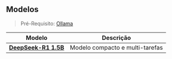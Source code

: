 ## Modelos

> Pré-Requisito: [Ollama](../ferramentas/ollama/install.md)

| **Modelo** | **Descrição** |
|--------|-----------|
| **[DeepSeek-R1 1.5B](./deepSeek/deepSeekR1-1B.md)**         | Modelo compacto e multi-tarefas |
